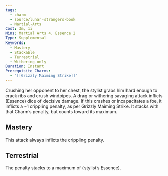 ```yaml
---
tags:
  - charm
  - source/lunar-strangers-book
  - Martial-Arts
Cost: 3m, 1i
Mins: Martial Arts 4, Essence 2
Type: Supplemental
Keywords:
  - Mastery
  - Stackable
  - Terrestrial
  - Withering-only
Duration: Instant
Prerequisite Charms:
  - "[[Grizzly Maiming Strike]]"
---
```

Crushing her opponent to her chest, the stylist grabs him hard enough to crack ribs and crush windpipes.
A drag or withering savaging attack inflicts (Essence) dice of decisive damage. If this crashes or incapacitates a foe, it inflicts a −1 crippling penalty, as per Grizzly Maiming Strike. It stacks with that Charm’s penalty, but counts toward its maximum.

## Mastery
This attack always inflicts the crippling penalty.

## Terrestrial
The penalty stacks to a maximum of (stylist’s Essence).